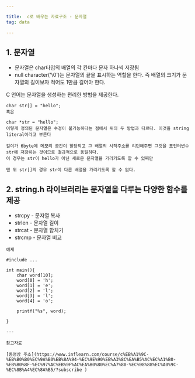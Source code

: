 ```yaml
---

title:  c로 배우는 자료구조 - 문자열
tag: data

---
```





## 1. 문자열

*	문자열은 char타입의 배열의 각 칸마다 문자 하나씩 저장됨
*	null character('\0')는 문자열의 끝을 표시하는 역할을 한다. 즉 배열의 크기가 문자열의 길이보자 적어도 1만큼 길어야 한다. 

C 언어는 문자열을 생성하는 편리한 방법을 제공한다.
```
char str[] = "hello";
혹은

char *str = "hello";
이렇게 정의된 문자열은 수정이 불가능하다는 점에서 위의 두 방법과 다르다. 이것을 string literal이라고 부른다

길이가 6byte에 메모리 공간이 할당되고 그 배열의 시작주소를 리턴해주면 그것을 포인터변수 str에 저장하는 것이므로 결과적으로 동일하다.
이 경우는 str이 hello가 아닌 새로운 문자열을 가리키도록 할 수 있찌만

맨 위 str[]의 경우 str이 다른 배열을 가리키도록 할 수 없다.
```


## 2. string.h 라이브러리는 문자열을 다루는 다양한 함수를 제공

*	 strcpy - 문자열 복사
*	 strlen - 문자열 길이
*	 strcat - 문자열 합치기
*	 strcmp - 문자열 비교

```
예제

#include ...

int main(){
	char word[10];
    word[0] = 'h';
    word[1] = 'e';
    word[2] = 'l';
    word[3] = 'l';
    word[4] = 'o';
    
    printf("%s", word);

}

---

참고자료

[동영상 주소](https://www.inflearn.com/course/c%EB%A1%9C-%EB%B0%B0%EC%9A%B0%EB%8A%94-%EC%9E%90%EB%A3%8C%EA%B5%AC%EC%A1%B0-%EB%B0%8F-%EC%97%AC%EB%9F%AC%EA%B0%80%EC%A7%80-%EC%98%88%EC%A0%9C-%EC%8B%A4%EC%8A%B5/?subscribe )

